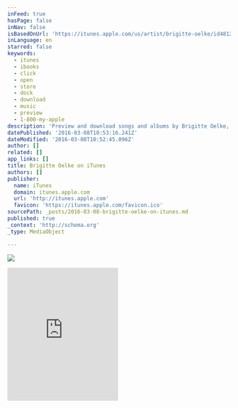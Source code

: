 ```yaml
---
inFeed: true
hasPage: false
inNav: false
isBasedOnUrl: 'https://itunes.apple.com/us/artist/brigitte-oelke/id481274518'
inLanguage: en
starred: false
keywords:
  - itunes
  - ibooks
  - click
  - open
  - store
  - dock
  - download
  - music
  - preview
  - 1-800-my-apple
description: 'Preview and download songs and albums by Brigitte Oelke, including "The Private Session - Musicals Vol.1," "Discover Me - EP," "Last Christmas - Single," and many more. Songs by Brigitte Oelke start at $0.99.'
datePublished: '2016-03-08T10:53:16.241Z'
dateModified: '2016-03-08T10:52:45.096Z'
author: []
related: []
app_links: []
title: Brigitte Oelke on iTunes
authors: []
publisher:
  name: iTunes
  domain: itunes.apple.com
  url: 'http://itunes.apple.com'
  favicon: 'https://itunes.apple.com/favicon.ico'
sourcePath: _posts/2016-03-08-brigitte-oelke-on-itunes.md
published: true
_context: 'http://schema.org'
_type: MediaObject

---
```

![](https://the-grid-user-content.s3-us-west-2.amazonaws.com/e016bf14-d167-4926-aa01-5f302410c298.jpg)

<iframe src="https://cdn.embedly.com/widgets/media.html?src=http%3A%2F%2Fwidgets.itunes.apple.com%2Fwidget.html%3Fc%3Dus%26brc%3DFFFFFF%26blc%3DFFFFFF%26trc%3DFFFFFF%26tlc%3DFFFFFF%26d%3D%26t%3D%26m%3Dsoftware%26e%3Dalbum%26w%3D250%26h%3D300%26ids%3D481274518%26wt%3Ddiscovery%26partnerId%3D%26affiliate_id%3D%26at%3D%26ct%3D&amp;url=https%3A%2F%2Fitunes.apple.com%2Fus%2Fartist%2Fbrigitte-oelke%2Fid481274518&amp;image=http%3A%2F%2Fis2.mzstatic.com%2Fimage%2Fthumb%2FMusic1%2Fv4%2Fed%2F99%2F90%2Fed999044-8a09-7e00-4c72-41dda3e522ab%2Fsource%2F1200x630bf.jpg&amp;key=b7d04c9b404c499eba89ee7072e1c4f7&amp;type=text%2Fhtml&amp;schema=apple" width="250" height="300" scrolling="no" frameborder="0" allowfullscreen="allowfullscreen" style=""></iframe>